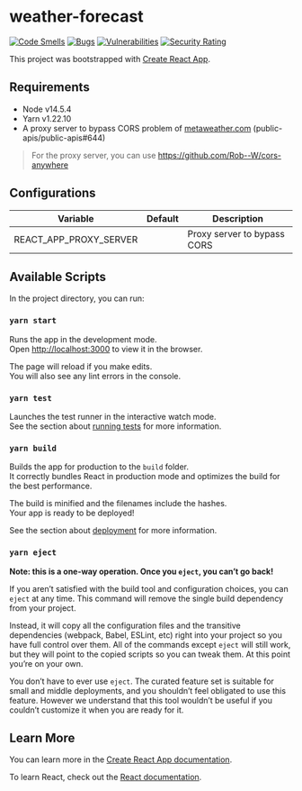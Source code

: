 # weather-forecast

[![Code Smells](https://sonarcloud.io/api/project_badges/measure?project=hckhanh_weather-forecast&metric=code_smells)](https://sonarcloud.io/dashboard?id=hckhanh_weather-forecast)
[![Bugs](https://sonarcloud.io/api/project_badges/measure?project=hckhanh_weather-forecast&metric=bugs)](https://sonarcloud.io/dashboard?id=hckhanh_weather-forecast)
[![Vulnerabilities](https://sonarcloud.io/api/project_badges/measure?project=hckhanh_weather-forecast&metric=vulnerabilities)](https://sonarcloud.io/dashboard?id=hckhanh_weather-forecast)
[![Security Rating](https://sonarcloud.io/api/project_badges/measure?project=hckhanh_weather-forecast&metric=security_rating)](https://sonarcloud.io/dashboard?id=hckhanh_weather-forecast)

This project was bootstrapped with [Create React App](https://github.com/facebook/create-react-app).

## Requirements

- Node v14.5.4
- Yarn v1.22.10
- A proxy server to bypass CORS problem of [metaweather.com](https://www.metaweather.com/api/) (public-apis/public-apis#644)

> For the proxy server, you can use https://github.com/Rob--W/cors-anywhere

## Configurations

| Variable               | Default | Description                 |
| ---------------------- | :-----: | --------------------------- |
| REACT_APP_PROXY_SERVER |         | Proxy server to bypass CORS |

## Available Scripts

In the project directory, you can run:

### `yarn start`

Runs the app in the development mode.\
Open [http://localhost:3000](http://localhost:3000) to view it in the browser.

The page will reload if you make edits.\
You will also see any lint errors in the console.

### `yarn test`

Launches the test runner in the interactive watch mode.\
See the section about [running tests](https://facebook.github.io/create-react-app/docs/running-tests) for more information.

### `yarn build`

Builds the app for production to the `build` folder.\
It correctly bundles React in production mode and optimizes the build for the best performance.

The build is minified and the filenames include the hashes.\
Your app is ready to be deployed!

See the section about [deployment](https://facebook.github.io/create-react-app/docs/deployment) for more information.

### `yarn eject`

**Note: this is a one-way operation. Once you `eject`, you can’t go back!**

If you aren’t satisfied with the build tool and configuration choices, you can `eject` at any time. This command will remove the single build dependency from your project.

Instead, it will copy all the configuration files and the transitive dependencies (webpack, Babel, ESLint, etc) right into your project so you have full control over them. All of the commands except `eject` will still work, but they will point to the copied scripts so you can tweak them. At this point you’re on your own.

You don’t have to ever use `eject`. The curated feature set is suitable for small and middle deployments, and you shouldn’t feel obligated to use this feature. However we understand that this tool wouldn’t be useful if you couldn’t customize it when you are ready for it.

## Learn More

You can learn more in the [Create React App documentation](https://facebook.github.io/create-react-app/docs/getting-started).

To learn React, check out the [React documentation](https://reactjs.org/).
